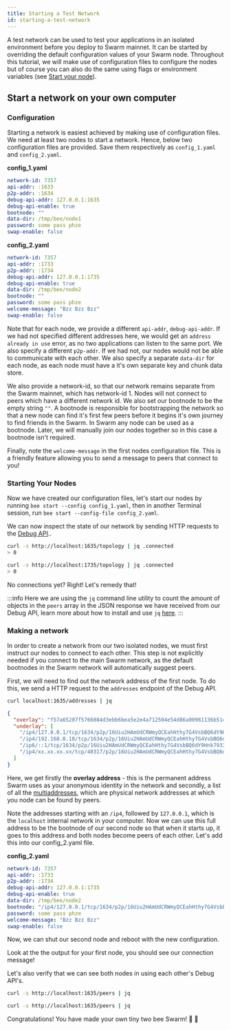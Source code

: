 ```yaml
---
title: Starting a Test Network
id: starting-a-test-network
---
```


A test network can be used to test your applications in an isolated environment before you deploy to Swarm mainnet. It can be started by overriding the default configuration values of your Swarm node. Throughout this tutorial, we will make use of configuration files to configure the nodes but of course you can also do the same using flags or environment variables (see [Start your node](/docs/installation/configuration)). 

## Start a network on your own computer
### Configuration
Starting a network is easiest achieved by making use of configuration files. We need at least two nodes to start a network. Hence, below two configuration files are provided. Save them respectively as `config_1.yaml` and `config_2.yaml`.

**config_1.yaml**
```yaml
network-id: 7357
api-addr: :1633
p2p-addr: :1634
debug-api-addr: 127.0.0.1:1635
debug-api-enable: true
bootnode: ""
data-dir: /tmp/bee/node1
password: some pass phze
swap-enable: false
```

**config_2.yaml**
```yaml
network-id: 7357
api-addr: :1733
p2p-addr: :1734
debug-api-addr: 127.0.0.1:1735
debug-api-enable: true
data-dir: /tmp/bee/node2
bootnode: ""
password: some pass phze
welcome-message: "Bzz Bzz Bzz"
swap-enable: false
```

Note that for each node, we provide a different `api-addr`, `debug-api-addr`. If we had not specified different addresses here, we would get an `address already in use` error, as no two applications can listen to the same port. We also specify a different `p2p-addr`. If we had not, our nodes would not be able to communicate with each other. We also specify a separate `data-dir` for each node, as each node must have a it's own separate key and chunk data store.

We also provide a network-id, so that our network remains separate from the Swarm mainnet, which has network-id 1. Nodes will not connect to peers which have a different network id. We also set our bootnode to be the empty string `""`. A bootnode is responsible for bootstrapping the network so that a new node can find it's first few peers before it begins it's own journey to find friends in the Swarm. In Swarm any node can be used as a bootnode. Later, we will manually join our nodes together so in this case a bootnode isn't required.

Finally, note the `welcome-message` in the first nodes configuration file. This is a friendly feature allowing you to send a message to peers that connect to you!

### Starting Your Nodes
Now we have created our configuration files, let's start our nodes by running `bee start --config config_1.yaml`, then in another Terminal session, run `bee start --config-file config_2.yaml`.

We can now inspect the state of our network by sending HTTP requests to the [Debug API](/docs/api-reference/api-reference)..


```sh
curl -s http://localhost:1635/topology | jq .connected
> 0
```

```sh
curl -s http://localhost:1735/topology | jq .connected
> 0
```

No connections yet? Right! Let's remedy that!

:::info
Here we are using the `jq` command line utility to count the amount of objects in the `peers` array in the JSON response we have received from our Debug API, learn more about how to install and use `jq` [here](https://stedolan.github.io/jq/).
:::

### Making a network
In order to create a network from our two isolated nodes, we must first instruct our nodes to connect to each other. This step is not explicitly needed if you connect to the main Swarm network, as the default bootnodes in the Swarm network will automatically suggest peers. 

First, we will need to find out the network address of the first node. To do this, we send a HTTP request to the `addresses` endpoint of the Debug API. 

```sh
curl localhost:1635/addresses | jq
```

```json
{
  "overlay": "f57a65207f5766084d3ebb6bea5e2e4a712504e54d86a00961136b514f07cdac",
  "underlay": [
    "/ip4/127.0.0.1/tcp/1634/p2p/16Uiu2HAmUdCRWmyQCEahHthy7G4VsbBQ6dY9Hnk79337NfadKJEs",
    "/ip4/192.168.0.10/tcp/1634/p2p/16Uiu2HAmUdCRWmyQCEahHthy7G4VsbBQ6dY9Hnk79337NfadKJEs",
    "/ip6/::1/tcp/1634/p2p/16Uiu2HAmUdCRWmyQCEahHthy7G4VsbBQ6dY9Hnk79337NfadKJEs",
    "/ip4/xx.xx.xx.xx/tcp/40317/p2p/16Uiu2HAmUdCRWmyQCEahHthy7G4VsbBQ6dY9Hnk79337NfadKJEs"
  ]
}
```

Here, we get firstly the **overlay address** - this is the permanent address Swarm uses as your anonymous identity in the network and secondly, a list of all the [multiaddresses](https://docs.libp2p.io/reference/glossary/#multiaddr), which are physical network addresses at which you node can be found by peers. 

Note the addresses starting with an `/ip4`, followed by `127.0.0.1`, which is the `localhost` internal network in your computer. Now we can use this full address to be the bootnode of our second node so that when it starts up, it goes to this address and both nodes become peers of each other. Let's add this into our config_2.yaml file. 

**config_2.yaml**
```yaml
network-id: 7357
api-addr: :1733
p2p-addr: :1734
debug-api-addr: 127.0.0.1:1735
debug-api-enable: true
data-dir: /tmp/bee/node2
bootnode: "/ip4/127.0.0.1/tcp/1634/p2p/16Uiu2HAmUdCRWmyQCEahHthy7G4VsbBQ6dY9Hnk79337NfadKJEs"
password: some pass phze
welcome-message: "Bzz Bzz Bzz"
swap-enable: false
```

Now, we can shut our second node and reboot with the new configuration.

Look at the the output for your first node, you should see our connection message!

Let's also verify that we can see both nodes in using each other's Debug API's.

```sh
curl -s http://localhost:1635/peers | jq
```

```sh
curl -s http://localhost:1635/peers | jq
```

Congratulations! You have made your own tiny two bee Swarm! 🐝 🐝